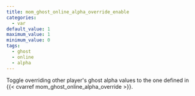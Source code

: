 ```yaml
---
title: mom_ghost_online_alpha_override_enable
categories:
  - var
default_value: 1
maximum_value: 1
minimum_value: 0
tags:
  - ghost
  - online
  - alpha
---
```


Toggle overriding other player's ghost alpha values to the one defined in {{< cvarref mom_ghost_online_alpha_override >}}.
